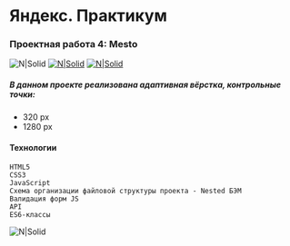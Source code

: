 # Яндекс. Практикум
### Проектная работа 4: Mesto

![N|Solid](https://img.shields.io/badge/-Георгий%20Ядрихинский-blue)
[![N|Solid](https://img.shields.io/badge/-Ссылка%20на%20макет%20в%20Figma-green)](https://www.figma.com/file/2cn9N9jSkmxD84oJik7xL7/JavaScript.-Sprint-4?node-id=0%3A1)
[![N|Solid](https://img.shields.io/badge/-Посмотреть%20сайт%20на%20GitHub--Pages-orange)](https://y-georgy.github.io/mesto/)

##### В данном проекте реализована адаптивная вёрстка, контрольные точки:
- 320 px
- 1280 px

#### Технологии



```
HTML5
CSS3
JavaScript
Схема организации файловой структуры проекта - Nested БЭМ
Валидация форм JS
API
ES6-классы

```

![N|Solid](https://img.shields.io/badge/-©%202021-red)

